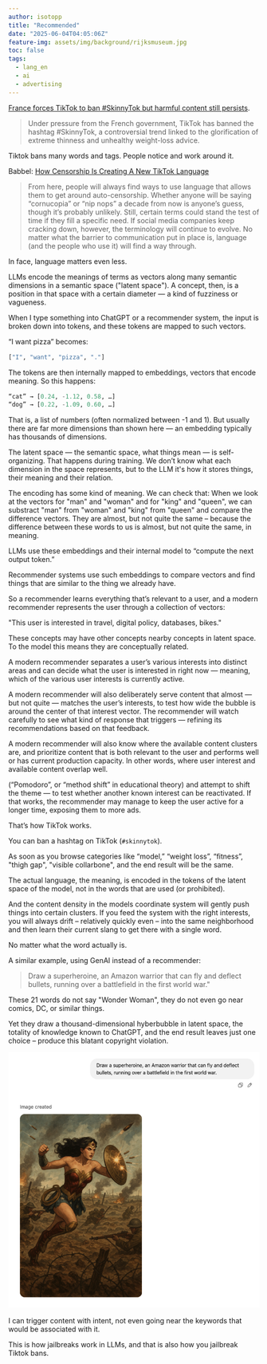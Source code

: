 ```yaml
---
author: isotopp
title: "Recommended"
date: "2025-06-04T04:05:06Z"
feature-img: assets/img/background/rijksmuseum.jpg
toc: false
tags:
  - lang_en
  - ai
  - advertising
---
```


[France forces TikTok to ban #SkinnyTok but harmful content still persists](https://www.europesays.com/uk/156725/).

> Under pressure from the French government, TikTok has banned the hashtag #SkinnyTok,
> a controversial trend linked to the glorification of extreme thinness and unhealthy weight-loss advice. 

Tiktok bans many words and tags.
People notice and work around it.

Babbel: [How Censorship Is Creating A New TikTok Language](https://www.babbel.com/en/magazine/tiktok-language)

> From here, people will always find ways to use language that allows them to get around auto-censorship.
> Whether anyone will be saying “cornucopia” or “nip nops” a decade from now is anyone’s guess,
> though it’s probably unlikely.
> Still, certain terms could stand the test of time if they fill a specific need.
> If social media companies keep cracking down, however, the terminology will continue to evolve.
> No matter what the barrier to communication put in place is,
> language (and the people who use it) will find a way through.

In face, language matters even less.

LLMs encode the meanings of terms as vectors along many semantic dimensions in a semantic space ("latent space").
A concept, then, is a position in that space with a certain diameter — a kind of fuzziness or vagueness.

When I type something into ChatGPT or a recommender system, the input is broken down into tokens,
and these tokens are mapped to such vectors.

“I want pizza” becomes:

```python
["I", "want", "pizza", "."]
```

The tokens are then internally mapped to embeddings, vectors that encode meaning. 
So this happens:

```python
“cat” → [0.24, -1.12, 0.58, …]  
“dog” → [0.22, -1.09, 0.60, …]
```

That is, a list of numbers (often normalized between -1 and 1).
But usually there are far more dimensions than shown here — an embedding typically has thousands of dimensions.

The latent space — the semantic space, what things mean — is self-organizing.
That happens during training.
We don’t know what each dimension in the space represents,
but to the LLM it's how it stores things, their meaning and their relation.

The encoding has some kind of meaning.
We can check that:
When we look at the vectors for "man" and "woman"
and for "king" and "queen",
we can substract "man" from "woman" and "king" from "queen"
and compare the difference vectors.
They are almost, but not quite the same –
because the difference between these words to us is almost, but not quite the same, in meaning.

LLMs use these embeddings and their internal model to “compute the next output token.”

Recommender systems use such embeddings to compare vectors
and find things that are similar to the thing we already have.

So a recommender learns everything that’s relevant to a user,
and a modern recommender represents the user through a collection of vectors:

"This user is interested in travel, digital policy, databases, bikes."

These concepts may have other concepts nearby concepts in latent space.
To the model this means they are conceptually related. 


A modern recommender separates a user’s various interests into distinct areas
and can decide what the user is interested in right now —
meaning,
which of the various user interests is currently active.

A modern recommender will also deliberately serve content that almost — but not quite —
matches the user’s interests, to test how wide the bubble is around the center of that interest vector.
The recommender will watch carefully to see what kind of response that triggers —
refining its recommendations based on that feedback.

A modern recommender will also know where the available content clusters are,
and prioritize content that is both relevant to the user and performs well or has current production capacity.
In other words, where user interest and available content overlap well.

(“Pomodoro”, or “method shift” in educational theory) and attempt to shift the theme —
to test whether another known interest can be reactivated.
If that works, the recommender may manage to keep the user active for a longer time,
exposing them to more ads.

That’s how TikTok works.

You can ban a hashtag on TikTok (`#skinnytok`).


As soon as you browse categories like “model,” “weight loss”, “fitness”, "thigh gap", "visible collarbone",
and the end result will be the same.

The actual language, the meaning,
is encoded in the tokens of the latent space of the model, not in the words that are used
(or prohibited).

And the content density in the models coordinate system will gently push things into certain clusters.
If you feed the system with the right interests, you will always drift – relatively quickly even –
into the same neighborhood and then learn their current slang to get there with a single word.

No matter what the word actually is.

A similar example, using GenAI instead of a recommender:

> Draw a superheroine, an Amazon warrior that can fly and deflect bullets,
> running over a battlefield in the first world war."

These 21 words do not say "Wonder Woman", they do not even go near comics, DC, or similar things.

Yet they draw a thousand-dimensional hyberbubble in latent space, the totality of knowledge known to ChatGPT,
and the end result leaves just one choice – produce this blatant copyright violation.

![](/uploads/2025/06/recommender-01.png)

I can trigger content with intent, not even going near the keywords that would be associated with it.

This is how jailbreaks work in LLMs, and that is also how you jailbreak Tiktok bans.
